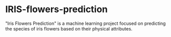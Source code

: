 # IRIS-flowers-prediction
"Iris Flowers Prediction" is a machine learning project focused on predicting the species of iris flowers based on their physical attributes.
